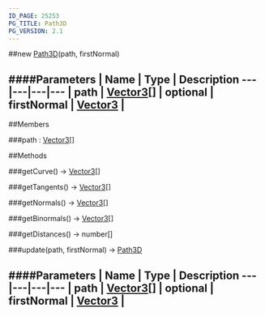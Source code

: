 ```yaml
---
ID_PAGE: 25253
PG_TITLE: Path3D
PG_VERSION: 2.1
---
```

##new [Path3D](/classes/Path3D)(path, firstNormal)

####Parameters
 | Name | Type | Description
---|---|---|---
 | path | [Vector3](/classes/Vector3)[] | 
optional | firstNormal | [Vector3](/classes/Vector3) | 
---

##Members

###path : [Vector3](/classes/Vector3)[]




##Methods

###getCurve() &rarr; [Vector3](/classes/Vector3)[]


###getTangents() &rarr; [Vector3](/classes/Vector3)[]


###getNormals() &rarr; [Vector3](/classes/Vector3)[]


###getBinormals() &rarr; [Vector3](/classes/Vector3)[]


###getDistances() &rarr; number[]


###update(path, firstNormal) &rarr; [Path3D](/classes/Path3D)

####Parameters
 | Name | Type | Description
---|---|---|---
 | path | [Vector3](/classes/Vector3)[] | 
optional | firstNormal | [Vector3](/classes/Vector3) | 
---
